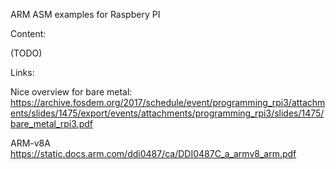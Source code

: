 
ARM ASM examples for Raspbery PI

Content:

(TODO)


Links:

Nice overview for bare metal:
https://archive.fosdem.org/2017/schedule/event/programming_rpi3/attachments/slides/1475/export/events/attachments/programming_rpi3/slides/1475/bare_metal_rpi3.pdf

ARM-v8A
https://static.docs.arm.com/ddi0487/ca/DDI0487C_a_armv8_arm.pdf
